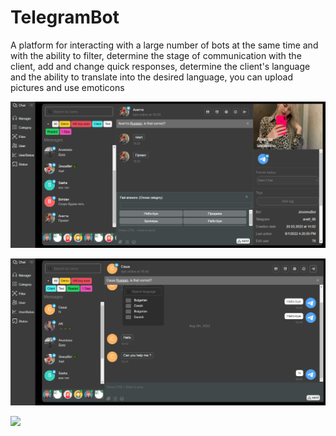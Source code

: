 # TelegramBot

A platform for interacting with a large number of bots at the same time and with the ability to filter, determine the stage of communication with the client, add and change quick responses, determine the client's language and the ability to translate into the desired language, you can upload pictures and use emoticons

![](https://github.com/KateYesipov/TelegramBot/blob/master/about/Screenshot_10png.png)


![](https://github.com/KateYesipov/TelegramBot/blob/master/about/Screenshot_9.png)


![](https://github.com/KateYesipov/Jironimo/blob/master/about/Screenshot_10.png)




